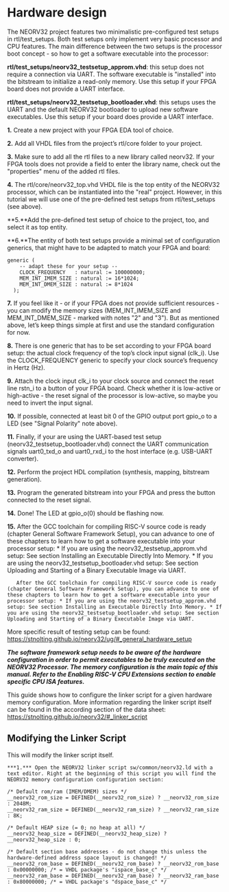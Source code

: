 # Hardware design

The NEORV32 project features two minimalistic pre-configured test setups in rtl/test_setups. Both test setups only implement very basic processor and CPU features. The main difference between the two setups is the processor boot concept - so how to get a software executable into the processor:

**rtl/test_setups/neorv32_testsetup_approm.vhd**: this setup does not require a connection via UART. The software executable is "installed" into the bitstream to initialize a read-only memory. Use this setup if your FPGA board does not provide a UART interface.

**rtl/test_setups/neorv32_testsetup_bootloader.vhd**: this setups uses the UART and the default NEORV32 bootloader to upload new software executables. Use this setup if your board does provide a UART interface.

**1.** Create a new project with your FPGA EDA tool of choice.

**2.** Add all VHDL files from the project’s rtl/core folder to your project.

**3.** Make sure to add all the rtl files to a new library called neorv32. If your FPGA tools does not provide a field to enter the library name, check out the "properties" menu of the added rtl files.

**4.** The rtl/core/neorv32_top.vhd VHDL file is the top entity of the NEORV32 processor, which can be instantiated into the "real" project. However, in this tutorial we will use one of the pre-defined test setups from rtl/test_setups (see above).

**5.**Add the pre-defined test setup of choice to the project, too, and select it as top entity.

**6.**The entity of both test setups provide a minimal set of configuration generics, that might have to be adapted to match your FPGA and board:
```
generic (
    -- adapt these for your setup --
    CLOCK_FREQUENCY   : natural := 100000000; 
    MEM_INT_IMEM_SIZE : natural := 16*1024;   
    MEM_INT_DMEM_SIZE : natural := 8*1024     
  );
  ```
  
**7.** If you feel like it - or if your FPGA does not provide sufficient resources - you can modify the memory sizes (MEM_INT_IMEM_SIZE and MEM_INT_DMEM_SIZE - marked with notes "2" and "3"). But as mentioned above, let’s keep things simple at first and use the standard configuration for now.

**8.** There is one generic that has to be set according to your FPGA board setup: the actual clock frequency of the top’s clock input signal (clk_i). Use the CLOCK_FREQUENCY generic to specify your clock source’s frequency in Hertz (Hz).

**9.** Attach the clock input clk_i to your clock source and connect the reset line rstn_i to a button of your FPGA board. Check whether it is low-active or high-active - the reset signal of the processor is low-active, so maybe you need to invert the input signal.

**10.** If possible, connected at least bit 0 of the GPIO output port gpio_o to a LED (see "Signal Polarity" note above).

**11.** Finally, if your are using the UART-based test setup (neorv32_testsetup_bootloader.vhd) connect the UART communication signals uart0_txd_o and uart0_rxd_i to the host interface (e.g. USB-UART converter).

**12.** Perform the project HDL compilation (synthesis, mapping, bitstream generation).

**13.** Program the generated bitstream into your FPGA and press the button connected to the reset signal.

**14.** Done! The LED at gpio_o(0) should be flashing now.

**15.** After the GCC toolchain for compiling RISC-V source code is ready (chapter General Software Framework Setup), you can advance to one of these chapters to learn how to get a software executable into your processor setup: * If you are using the neorv32_testsetup_approm.vhd setup: See section Installing an Executable Directly Into Memory. * If you are using the neorv32_testsetup_bootloader.vhd setup: See section Uploading and Starting of a Binary Executable Image via UART.
 ```
	After the GCC toolchain for compiling RISC-V source code is ready (chapter General Software Framework Setup), you can advance to one of these chapters to learn how to get a software executable into your processor setup: * If you are using the neorv32_testsetup_approm.vhd setup: See section Installing an Executable Directly Into Memory. * If you are using the neorv32_testsetup_bootloader.vhd setup: See section Uploading and Starting of a Binary Executable Image via UART.
  ```
  
  More specific result of testing setup can be found: https://stnolting.github.io/neorv32/ug/#_general_hardware_setup
  
  
  
  
  
  
***The software framework setup needs to be aware of the hardware configuration in order to permit executables to be truly executed on the NEORV32 Processor. The memory configuration is the main topic of this manual. Refer to the Enabling RISC-V CPU Extensions section to enable specific CPU ISA features.***


This guide shows how to configure the linker script for a given hardware memory configuration. More information regarding the linker script itself can be found in the according section of the data sheet: https://stnolting.github.io/neorv32/#_linker_script

## Modifying the Linker Script
This will modify the linker script itself.
 ```
***1.*** Open the NEORV32 linker script sw/common/neorv32.ld with a text editor. Right at the beginning of this script you will find the NEORV32 memory configuration configuration section:

/* Default rom/ram (IMEM/DMEM) sizes */
__neorv32_rom_size = DEFINED(__neorv32_rom_size) ? __neorv32_rom_size : 2048M; 
__neorv32_ram_size = DEFINED(__neorv32_ram_size) ? __neorv32_ram_size : 8K; 

/* Default HEAP size (= 0; no heap at all) */
__neorv32_heap_size = DEFINED(__neorv32_heap_size) ? __neorv32_heap_size : 0; 

/* Default section base addresses - do not change this unless the hardware-defined address space layout is changed! */
__neorv32_rom_base = DEFINED(__neorv32_rom_base) ? __neorv32_rom_base : 0x00000000; /* = VHDL package's "ispace_base_c" */ 
__neorv32_ram_base = DEFINED(__neorv32_ram_base) ? __neorv32_ram_base : 0x80000000; /* = VHDL package's "dspace_base_c" */ 
 ```
